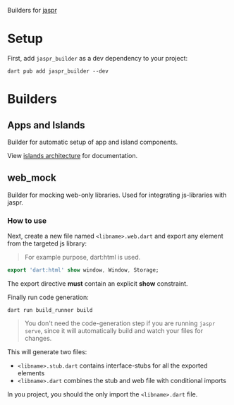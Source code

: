 Builders for [jaspr](https://pub.dev/packages/jaspr)

# Setup

First, add `jaspr_builder` as a dev dependency to your project:

```shell
dart pub add jaspr_builder --dev
```

# Builders

## Apps and Islands

Builder for automatic setup of app and island components.

View [islands architecture](https://docs.page/schultek/jaspr~develop/advanced/islands) for documentation.

## web_mock

Builder for mocking web-only libraries. Used for integrating js-libraries with jaspr.

### How to use

Next, create a new file named `<libname>.web.dart` and export any
element from the targeted js library:

> For example purpose, dart:html is used.

```dart
export 'dart:html' show window, Window, Storage;
```

The export directive **must** contain an explicit **show** constraint.

Finally run code generation:
```shell
dart run build_runner build
```

> You don't need the code-generation step if you are running `jaspr serve`, since it will automatically
> build and watch your files for changes.

This will generate two files:

- `<libname>.stub.dart` contains interface-stubs for all the exported elements
- `<libname>.dart` combines the stub and web file with conditional imports

In you project, you should the only import the `<libname>.dart` file.
